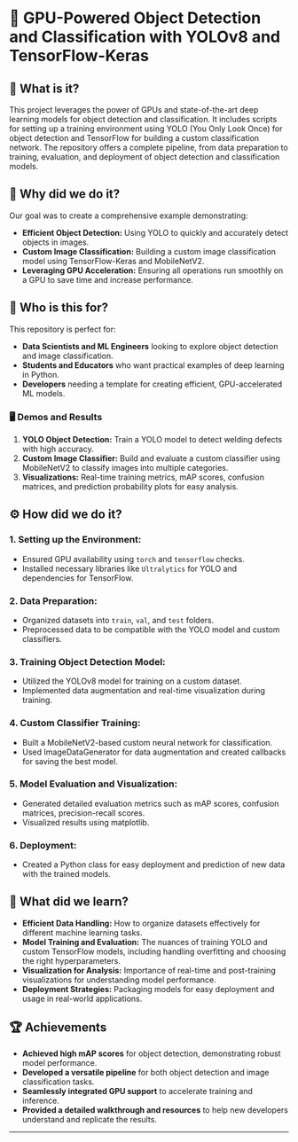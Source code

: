 # 🚀 **GPU-Powered Object Detection and Classification with YOLOv8 and TensorFlow-Keras**

## 🌟 What is it?

This project leverages the power of GPUs and state-of-the-art deep learning models for object detection and classification. It includes scripts for setting up a training environment using YOLO (You Only Look Once) for object detection and TensorFlow for building a custom classification network. The repository offers a complete pipeline, from data preparation to training, evaluation, and deployment of object detection and classification models.

## 🎯 Why did we do it?

Our goal was to create a comprehensive example demonstrating:
- **Efficient Object Detection:** Using YOLO to quickly and accurately detect objects in images.
- **Custom Image Classification:** Building a custom image classification model using TensorFlow-Keras and MobileNetV2.
- **Leveraging GPU Acceleration:** Ensuring all operations run smoothly on a GPU to save time and increase performance.
  
## 👥 Who is this for?

This repository is perfect for:
- **Data Scientists and ML Engineers** looking to explore object detection and image classification.
- **Students and Educators** who want practical examples of deep learning in Python.
- **Developers** needing a template for creating efficient, GPU-accelerated ML models.

### 🖥️ Demos and Results

1. **YOLO Object Detection:** Train a YOLO model to detect welding defects with high accuracy.
2. **Custom Image Classifier:** Build and evaluate a custom classifier using MobileNetV2 to classify images into multiple categories.
3. **Visualizations:** Real-time training metrics, mAP scores, confusion matrices, and prediction probability plots for easy analysis.

## ⚙️ How did we do it?

### 1. **Setting up the Environment:**
   - Ensured GPU availability using `torch` and `tensorflow` checks.
   - Installed necessary libraries like `Ultralytics` for YOLO and dependencies for TensorFlow.

### 2. **Data Preparation:**
   - Organized datasets into `train`, `val`, and `test` folders.
   - Preprocessed data to be compatible with the YOLO model and custom classifiers.

### 3. **Training Object Detection Model:**
   - Utilized the YOLOv8 model for training on a custom dataset.
   - Implemented data augmentation and real-time visualization during training.

### 4. **Custom Classifier Training:**
   - Built a MobileNetV2-based custom neural network for classification.
   - Used ImageDataGenerator for data augmentation and created callbacks for saving the best model.

### 5. **Model Evaluation and Visualization:**
   - Generated detailed evaluation metrics such as mAP scores, confusion matrices, precision-recall scores.
   - Visualized results using matplotlib.

### 6. **Deployment:**
   - Created a Python class for easy deployment and prediction of new data with the trained models.

## 📘 What did we learn?

- **Efficient Data Handling:** How to organize datasets effectively for different machine learning tasks.
- **Model Training and Evaluation:** The nuances of training YOLO and custom TensorFlow models, including handling overfitting and choosing the right hyperparameters.
- **Visualization for Analysis:** Importance of real-time and post-training visualizations for understanding model performance.
- **Deployment Strategies:** Packaging models for easy deployment and usage in real-world applications.

## 🏆 Achievements

- **Achieved high mAP scores** for object detection, demonstrating robust model performance.
- **Developed a versatile pipeline** for both object detection and image classification tasks.
- **Seamlessly integrated GPU support** to accelerate training and inference.
- **Provided a detailed walkthrough and resources** to help new developers understand and replicate the results.

---
